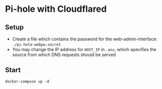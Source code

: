 # Pi-hole with Cloudflared

## Setup

- Create a file which contains the password for the web-admin-interface: `./pi-hole-webpw.secret`
- You may change the IP address for `HOST_IP` in `.env`, which specifies the source from which DNS requests should be served

## Start

```
docker-compose up -d
```
